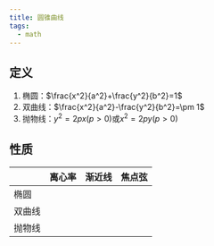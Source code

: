 ```yaml
---
title: 圆锥曲线
tags:
  - math
---
```


## 定义

1. 椭圆：$\frac{x^2}{a^2}+\frac{y^2}{b^2}=1$
2. 双曲线：$\frac{x^2}{a^2}-\frac{y^2}{b^2}=\pm 1$
3. 抛物线：$y^2=2px(p>0)$或$x^2=2py(p>0)$

## 性质

||离心率|渐近线|焦点弦|
|----|----|----|----|
|椭圆||||
|双曲线||||
|抛物线||||